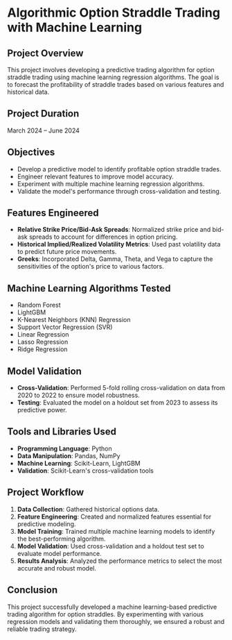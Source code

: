 # Algorithmic Option Straddle Trading with Machine Learning

## Project Overview
This project involves developing a predictive trading algorithm for option straddle trading using machine learning regression algorithms. The goal is to forecast the profitability of straddle trades based on various features and historical data.

## Project Duration
March 2024 – June 2024

## Objectives
- Develop a predictive model to identify profitable option straddle trades.
- Engineer relevant features to improve model accuracy.
- Experiment with multiple machine learning regression algorithms.
- Validate the model's performance through cross-validation and testing.

## Features Engineered
- **Relative Strike Price/Bid-Ask Spreads**: Normalized strike price and bid-ask spreads to account for differences in option pricing.
- **Historical Implied/Realized Volatility Metrics**: Used past volatility data to predict future price movements.
- **Greeks**: Incorporated Delta, Gamma, Theta, and Vega to capture the sensitivities of the option's price to various factors.

## Machine Learning Algorithms Tested
- Random Forest
- LightGBM
- K-Nearest Neighbors (KNN) Regression
- Support Vector Regression (SVR)
- Linear Regression
- Lasso Regression
- Ridge Regression

## Model Validation
- **Cross-Validation**: Performed 5-fold rolling cross-validation on data from 2020 to 2022 to ensure model robustness.
- **Testing**: Evaluated the model on a holdout set from 2023 to assess its predictive power.

## Tools and Libraries Used
- **Programming Language**: Python
- **Data Manipulation**: Pandas, NumPy
- **Machine Learning**: Scikit-Learn, LightGBM
- **Validation**: Scikit-Learn's cross-validation tools

## Project Workflow
1. **Data Collection**: Gathered historical options data.
2. **Feature Engineering**: Created and normalized features essential for predictive modeling.
3. **Model Training**: Trained multiple machine learning models to identify the best-performing algorithm.
4. **Model Validation**: Used cross-validation and a holdout test set to evaluate model performance.
5. **Results Analysis**: Analyzed the performance metrics to select the most accurate and robust model.

## Conclusion
This project successfully developed a machine learning-based predictive trading algorithm for option straddles. By experimenting with various regression models and validating them thoroughly, we ensured a robust and reliable trading strategy.
